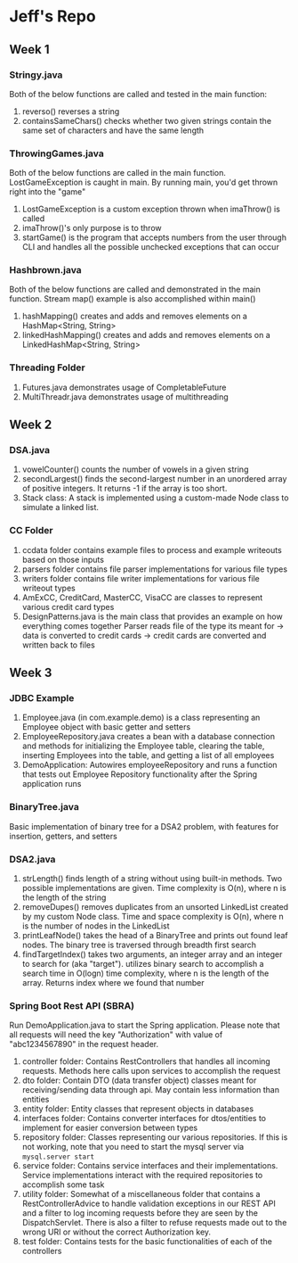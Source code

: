 # Jeff's Repo
## Week 1
### Stringy.java 
Both of the below functions are called and tested in the main function:
1. reverso() reverses a string
2. containsSameChars() checks whether two given strings contain the same set of characters and have the same length

### ThrowingGames.java
Both of the below functions are called in the main function. LostGameException is caught in main. By running main, you'd get thrown right into the "game"
1. LostGameException is a custom exception thrown when imaThrow() is called
2. imaThrow()'s only purpose is to throw
3. startGame() is the program that accepts numbers from the user through CLI and handles all the possible unchecked exceptions that can occur

### Hashbrown.java
Both of the below functions are called and demonstrated in the main function. Stream map() example is also accomplished within main()
1. hashMapping() creates and adds and removes elements on a HashMap<String, String>
2. linkedHashMapping() creates and adds and removes elements on a LinkedHashMap<String, String>

### Threading Folder
1. Futures.java demonstrates usage of CompletableFuture
2. MultiThreadr.java demonstrates usage of multithreading

## Week 2
### DSA.java
1. vowelCounter() counts the number of vowels in a given string
2. secondLargest() finds the second-largest number in an unordered array of positive integers. It returns -1 if the array is too short.
3. Stack class: A stack is implemented using a custom-made Node class to simulate a linked list.

### CC Folder
1. ccdata folder contains example files to process and example writeouts based on those inputs
2. parsers folder contains file parser implementations for various file types
3. writers folder contains file writer implementations for various file writeout types
4. AmExCC, CreditCard, MasterCC, VisaCC are classes to represent various credit card types
5. DesignPatterns.java is the main class that provides an example on how everything comes together
Parser reads file of the type its meant for -> data is converted to credit cards -> credit cards are converted and written back to files

## Week 3
### JDBC Example
1. Employee.java (in com.example.demo) is a class representing an Employee object with basic getter and setters
2. EmployeeRepository.java creates a bean with a database connection and methods for initializing the Employee table, clearing the table, inserting Employees into the table, and getting a list of all employees
3. DemoApplication: Autowires employeeRepository and runs a function that tests out Employee Repository functionality after the Spring application runs 

### BinaryTree.java
Basic implementation of binary tree for a DSA2 problem, with features for insertion, getters, and setters

### DSA2.java
1. strLength() finds length of a string without using built-in methods. Two possible implementations are given. Time complexity is O(n), where n is the length of the string
2. removeDupes() removes duplicates from an unsorted LinkedList created by my custom Node class. Time and space complexity is O(n), where n is the number of nodes in the LinkedList
3. printLeafNode() takes the head of a BinaryTree and prints out found leaf nodes. The binary tree is traversed through breadth first search
4. findTargetIndex() takes two arguments, an integer array and an integer to search for (aka "target"). utilizes binary search to accomplish a search time in O(logn) time complexity, where n is the length of the array. Returns index where we found that number

### Spring Boot Rest API (SBRA)
Run DemoApplication.java to start the Spring application. Please note that all requests will need the key "Authorization" with value of "abc1234567890" in the request header.
1. controller folder: Contains RestControllers that handles all incoming requests. Methods here calls upon services to accomplish the request
2. dto folder: Contain DTO (data transfer object) classes meant for receiving/sending data through api. May contain less information than entities
3. entity folder: Entity classes that represent objects in databases
4. interfaces folder: Contains converter interfaces for dtos/entities to implement for easier conversion between types
5. repository folder: Classes representing our various repositories. If this is not working, note that you need to start the mysql server via `mysql.server start`
6. service folder: Contains service interfaces and their implementations. Service implementations interact with the required repositories to accomplish some task
7. utility folder: Somewhat of a miscellaneous folder that contains a RestControllerAdvice to handle validation exceptions in our REST API and a filter to log incoming requests before they are seen by the DispatchServlet. There is also a filter to refuse requests made out to the wrong URI or without the correct Authorization key.
8. test folder: Contains tests for the basic functionalities of each of the controllers
